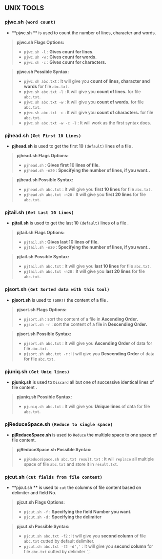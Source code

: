 UNIX TOOLS
----------

### pjwc.sh `(word count)`
* **pjwc.sh ** is used to count the number of lines, character and words.

> **pjwc.sh Flags Options:**
>
> - `pjwc.sh -l`  :  **Gives count for lines.**
> - `pjwc.sh -w`  :  **Gives count for words.**
> - `pjwc.sh -c`  :  **Gives count for characters.**

> **pjwc.sh Possible Syntax:**
>
> - `pjwc.sh abc.txt`  : It will give you **count of lines, character and words** for file `abc.txt`.
> - `pjwc.sh abc.txt -l`  : It will give you **count of lines.** for file `abc.txt`.
> - `pjwc.sh abc.txt -w`  : It will give you **count of words.** for file `abc.txt`.
> - `pjwc.sh abc.txt -c`  : It will give you **count of characters.** for file `abc.txt`.
> - `pjwc.sh abc.txt -w -c -l`  : It will work as the first syntax does.

### pjhead.sh `(Get First 10 Lines)`
* **pjhead.sh** is used to get the first 10 `(default)` lines of a file .

> **pjhead.sh Flags Options:**
>
> - `pjhead.sh`  :  **Gives first 10 lines of file.**
> - `pjhead.sh -n20`  :  **Specifying the number of lines, if you want..**

> **pjhead.sh Possible Syntax:**
>
> - `pjhead.sh abc.txt`  : It will give you **first 10 lines** for file `abc.txt`.
> - `pjhead.sh abc.txt -n20`  : It will give you **first 20 lines** for file `abc.txt`.

### pjtail.sh `(Get Last 10 Lines)`
* **pjtail.sh** is used to get the last 10 `(default)` lines of a file .

> **pjtail.sh Flags Options:**
>
> - `pjtail.sh`  :  **Gives last 10 lines of file.**
> - `pjtail.sh -n20`  :  **Specifying the number of lines, if you want..**

> **pjtail.sh Possible Syntax:**
>
> - `pjtail.sh abc.txt`  : It will give you **last 10 lines** for file `abc.txt`.
> - `pjtail.sh abc.txt -n20`  : It will give you **last 20 lines** for file `abc.txt`.

### pjsort.sh `(Get Sorted data with this tool)`
* **pjsort.sh** is used to `(SORT)` the content of a file .

> **pjsort.sh Flags Options:**
>
> - `pjsort.sh`  :  sort the content of a file in **Ascending Order.**
> - `pjsort.sh -r`  :  sort the content of a file in **Descending Order.**

> **pjsort.sh Possible Syntax:**
>
> - `pjsort.sh abc.txt`  : It will give you **Ascending  Order** of data for file `abc.txt`.
> - `pjsort.sh abc.txt -r`  : It will give you **Descending Order** of data for file `abc.txt`.

### pjuniq.sh `(Get Uniq lines)`
* **pjuniq.sh** is used to `Discard` all but one of successive identical lines of file content .

> **pjuniq.sh Possible Syntax:**
>
> - `pjuniq.sh abc.txt`  : It will give you **Unique lines** of data for file `abc.txt`.

### pjReduceSpace.sh `(Reduce to single space)`
* **pjReduceSpace.sh** is used to `Reduce` the multiple space to one space of file content.

> **pjReduceSpace.sh Possible Syntax:**
>
> - `pjReduceSpace.sh abc.txt result.txt`  : It will `replace` all multiple space of file `abc.txt` and store it in `result.txt`.

### pjcut.sh `(cut fields from file content)`
* **pjcut.sh ** is used to `cut` the columns of file content based on delimiter and field No.

> **pjcut.sh Flags Options:**
>
> - `pjcut.sh -f`  :  **Specifying the field Number you want.**
> - `pjcut.sh -d`  :  **Specifying the delimiter**

> **pjcut.sh Possible Syntax:**
>
> - `pjcut.sh abc.txt -f2`  : It will give you **second column** of file `abc.txt` cutted by default delimiter.
> - `pjcut.sh abc.txt -f2 -d','`  : It will give you **second column** for file `abc.txt` cutted by delimiter ','.